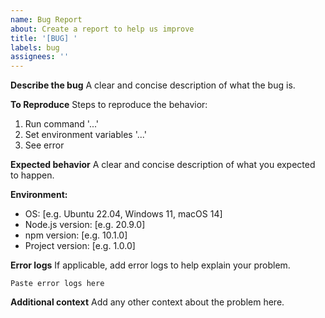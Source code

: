 ```yaml
---
name: Bug Report
about: Create a report to help us improve
title: '[BUG] '
labels: bug
assignees: ''
---
```


**Describe the bug**
A clear and concise description of what the bug is.

**To Reproduce**
Steps to reproduce the behavior:
1. Run command '...'
2. Set environment variables '...'
3. See error

**Expected behavior**
A clear and concise description of what you expected to happen.

**Environment:**
- OS: [e.g. Ubuntu 22.04, Windows 11, macOS 14]
- Node.js version: [e.g. 20.9.0]
- npm version: [e.g. 10.1.0]
- Project version: [e.g. 1.0.0]

**Error logs**
If applicable, add error logs to help explain your problem.

```
Paste error logs here
```

**Additional context**
Add any other context about the problem here.